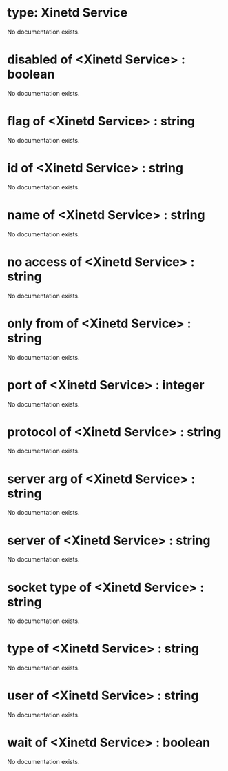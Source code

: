 # type: Xinetd Service

No documentation exists.

# disabled of &lt;Xinetd Service&gt; : boolean

No documentation exists.

# flag of &lt;Xinetd Service&gt; : string

No documentation exists.

# id of &lt;Xinetd Service&gt; : string

No documentation exists.

# name of &lt;Xinetd Service&gt; : string

No documentation exists.

# no access of &lt;Xinetd Service&gt; : string

No documentation exists.

# only from of &lt;Xinetd Service&gt; : string

No documentation exists.

# port of &lt;Xinetd Service&gt; : integer

No documentation exists.

# protocol of &lt;Xinetd Service&gt; : string

No documentation exists.

# server arg of &lt;Xinetd Service&gt; : string

No documentation exists.

# server of &lt;Xinetd Service&gt; : string

No documentation exists.

# socket type of &lt;Xinetd Service&gt; : string

No documentation exists.

# type of &lt;Xinetd Service&gt; : string

No documentation exists.

# user of &lt;Xinetd Service&gt; : string

No documentation exists.

# wait of &lt;Xinetd Service&gt; : boolean

No documentation exists.
